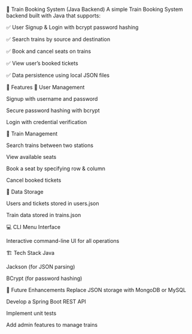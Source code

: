 🚆 Train Booking System (Java Backend)
A simple Train Booking System backend built with Java that supports:

✅ User Signup & Login with bcrypt password hashing

✅ Search trains by source and destination

✅ Book and cancel seats on trains

✅ View user’s booked tickets

✅ Data persistence using local JSON files

📂 Features
👤 User Management

Signup with username and password

Secure password hashing with bcrypt

Login with credential verification

🚉 Train Management

Search trains between two stations

View available seats

Book a seat by specifying row & column

Cancel booked tickets

📄 Data Storage

Users and tickets stored in users.json

Train data stored in trains.json

💻 CLI Menu Interface

Interactive command-line UI for all operations

🏗️ Tech Stack
Java

Jackson (for JSON parsing)

BCrypt (for password hashing)


🚀 Future Enhancements
Replace JSON storage with MongoDB or MySQL

Develop a Spring Boot REST API

Implement unit tests

Add admin features to manage trains
